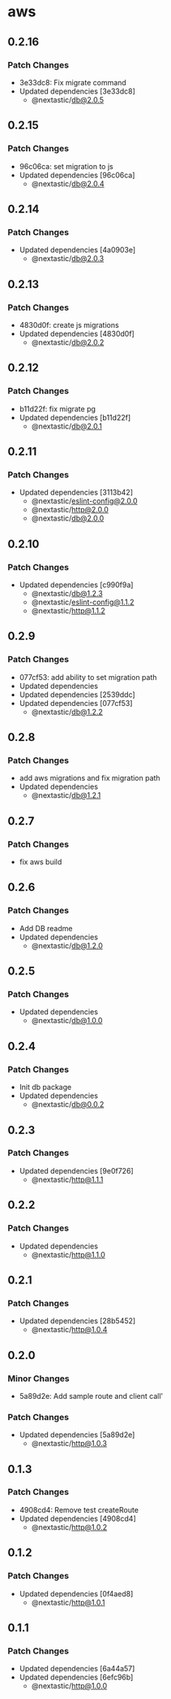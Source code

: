 # aws

## 0.2.16

### Patch Changes

- 3e33dc8: Fix migrate command
- Updated dependencies [3e33dc8]
  - @nextastic/db@2.0.5

## 0.2.15

### Patch Changes

- 96c06ca: set migration to js
- Updated dependencies [96c06ca]
  - @nextastic/db@2.0.4

## 0.2.14

### Patch Changes

- Updated dependencies [4a0903e]
  - @nextastic/db@2.0.3

## 0.2.13

### Patch Changes

- 4830d0f: create js migrations
- Updated dependencies [4830d0f]
  - @nextastic/db@2.0.2

## 0.2.12

### Patch Changes

- b11d22f: fix migrate pg
- Updated dependencies [b11d22f]
  - @nextastic/db@2.0.1

## 0.2.11

### Patch Changes

- Updated dependencies [3113b42]
  - @nextastic/eslint-config@2.0.0
  - @nextastic/http@2.0.0
  - @nextastic/db@2.0.0

## 0.2.10

### Patch Changes

- Updated dependencies [c990f9a]
  - @nextastic/db@1.2.3
  - @nextastic/eslint-config@1.1.2
  - @nextastic/http@1.1.2

## 0.2.9

### Patch Changes

- 077cf53: add ability to set migration path
- Updated dependencies
- Updated dependencies [2539ddc]
- Updated dependencies [077cf53]
  - @nextastic/db@1.2.2

## 0.2.8

### Patch Changes

- add aws migrations and fix migration path
- Updated dependencies
  - @nextastic/db@1.2.1

## 0.2.7

### Patch Changes

- fix aws build

## 0.2.6

### Patch Changes

- Add DB readme
- Updated dependencies
  - @nextastic/db@1.2.0

## 0.2.5

### Patch Changes

- Updated dependencies
  - @nextastic/db@1.0.0

## 0.2.4

### Patch Changes

- Init db package
- Updated dependencies
  - @nextastic/db@0.0.2

## 0.2.3

### Patch Changes

- Updated dependencies [9e0f726]
  - @nextastic/http@1.1.1

## 0.2.2

### Patch Changes

- Updated dependencies
  - @nextastic/http@1.1.0

## 0.2.1

### Patch Changes

- Updated dependencies [28b5452]
  - @nextastic/http@1.0.4

## 0.2.0

### Minor Changes

- 5a89d2e: Add sample route and client call'

### Patch Changes

- Updated dependencies [5a89d2e]
  - @nextastic/http@1.0.3

## 0.1.3

### Patch Changes

- 4908cd4: Remove test createRoute
- Updated dependencies [4908cd4]
  - @nextastic/http@1.0.2

## 0.1.2

### Patch Changes

- Updated dependencies [0f4aed8]
  - @nextastic/http@1.0.1

## 0.1.1

### Patch Changes

- Updated dependencies [6a44a57]
- Updated dependencies [6efc96b]
  - @nextastic/http@1.0.0
